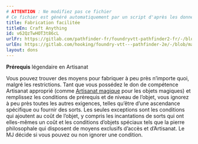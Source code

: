 ```yaml
---
# ATTENTION : Ne modifiez pas ce fichier
# Ce fichier est généré automatiquement par un script d'après les données du module Foundry VTT officiel et de sa traduction
title: Fabrication facilitée
titleEn: Craft Anything
id: v62QzTwHOT3t86cL
urlFr: https://gitlab.com/pathfinder-fr/foundryvtt-pathfinder2-fr/-/blob/master/data/feats/v62QzTwHOT3t86cL.htm
urlEn: https://gitlab.com/hooking/foundry-vtt---pathfinder-2e/-/blob/master/packs/data/feats.db/craft-anything.json
layout: dons
---
```

**Prérequis** légendaire en Artisanat

Vous pouvez trouver des moyens pour fabriquer à peu près n’importe quoi, malgré les restrictions. Tant que vous possédez le don de compétence Artisanat approprié (comme [Artisanat magique](artisanat-magique.md) pour les objets magiques) et remplissez les conditions de prérequis et de niveau de l’objet, vous ignorez à peu près toutes les autres exigences, telles qu’être d’une ascendance spécifique ou fournir des sorts. Les seules exceptions sont les conditions qui ajoutent au coût de l’objet, y compris les incantations de sorts qui ont elles-mêmes un coût et les conditions d’objets spéciaux tels que la pierre philosophale qui disposent de moyens exclusifs d’accès et d’Artisanat. Le MJ décide si vous pouvez ou non ignorer une condition.
